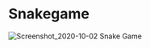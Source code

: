 # Snakegame

![Screenshot_2020-10-02 Snake Game](https://user-images.githubusercontent.com/35486010/94917369-0b0b5c00-04ce-11eb-8deb-31fce6ae9e92.png)

